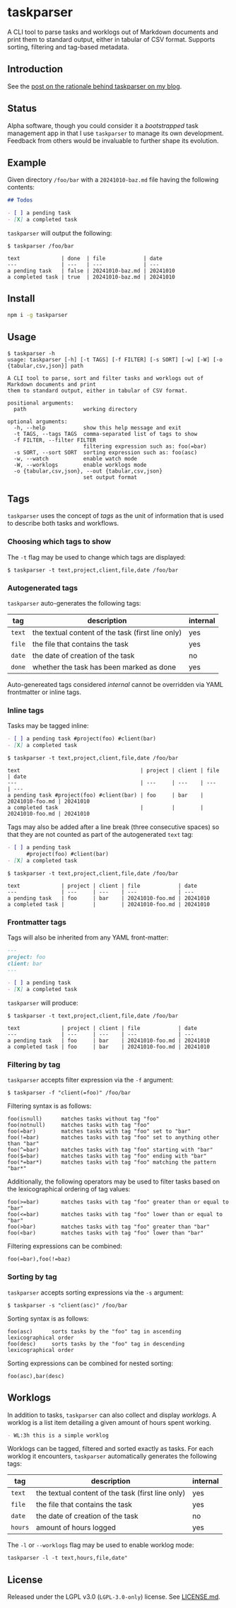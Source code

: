 
# taskparser

A CLI tool to parse tasks and worklogs out of Markdown documents and print
them to standard output, either in tabular of CSV format. Supports sorting,
filtering and tag-based metadata.

## Introduction

See the [post on the rationale behind taskparser on my blog][intro].

[intro]: https://treesandrobots.com/2024/10/taskparser-keep-notes-and-tasks-together.html

## Status

Alpha software, though you could consider it a _bootstrapped_ task management
app in that I use `taskparser` to manage its own development. Feedback from
others would be invaluable to further shape its evolution.

## Example

Given directory `/foo/bar` with a `20241010-baz.md` file having the following
contents:

```markdown
## Todos

- [ ] a pending task
- [X] a completed task
```

`taskparser` will output the following:

```
$ taskparser /foo/bar
```

```
text             | done  | file            | date
---              | ---   | ---             | ---
a pending task   | false | 20241010-baz.md | 20241010
a completed task | true  | 20241010-baz.md | 20241010
```

## Install

```sh
npm i -g taskparser
```

## Usage

```
$ taskparser -h
usage: taskparser [-h] [-t TAGS] [-f FILTER] [-s SORT] [-w] [-W] [-o {tabular,csv,json}] path

A CLI tool to parse, sort and filter tasks and worklogs out of Markdown documents and print
them to standard output, either in tabular of CSV format.

positional arguments:
  path                  working directory

optional arguments:
  -h, --help            show this help message and exit
  -t TAGS, --tags TAGS  comma-separated list of tags to show
  -f FILTER, --filter FILTER
                        filtering expression such as: foo(=bar)
  -s SORT, --sort SORT  sorting expression such as: foo(asc)
  -w, --watch           enable watch mode
  -W, --worklogs        enable worklogs mode
  -o {tabular,csv,json}, --out {tabular,csv,json}
                        set output format
```

## Tags

`taskparser` uses the concept of _tags_ as the unit of information that is used
to describe both tasks and workflows.

### Choosing which tags to show

The `-t` flag may be used to change which tags are displayed:

```
$ taskparser -t text,project,client,file,date /foo/bar
```

### Autogenerated tags

`taskparser` auto-generates the following tags:

| tag | description | internal | 
| --- | --- | --- |
| `text` | the textual content of the task (first line only) | yes |
| `file` | the file that contains the task | yes |
| `date` | the date of creation of the task | no |
| `done` | whether the task has been marked as done | yes |

Auto-genereated tags considered _internal_ cannot be overridden via YAML
frontmatter or inline tags.

### Inline tags

Tasks may be tagged inline:

```markdown 
- [ ] a pending task #project(foo) #client(bar)
- [X] a completed task
```

```
$ taskparser -t text,project,client,file,date /foo/bar
```

```
text                                      | project | client | file            | date
---                                       | ---     | ---    | ---             | ---
a pending task #project(foo) #client(bar) | foo     | bar    | 20241010-foo.md | 20241010
a completed task                          |         |        | 20241010-foo.md | 20241010
```

Tags may also be added after a line break (three consecutive spaces) so that
they are not counted as part of the autogenerated `text` tag:

```markdown 
- [ ] a pending task   
      #project(foo) #client(bar)
- [X] a completed task
```

```
$ taskparser -t text,project,client,file,date /foo/bar
```

```
text             | project | client | file            | date
---              | ---     | ---    | ---             | ---
a pending task   | foo     | bar    | 20241010-foo.md | 20241010
a completed task |         |        | 20241010-foo.md | 20241010
```

### Frontmatter tags

Tags will also be inherited from any YAML front-matter:

```markdown
---
project: foo
client: bar
---

- [ ] a pending task
- [X] a completed task
```

`taskparser` will produce:

```
$ taskparser -t text,project,client,file,date /foo/bar
```

```
text             | project | client | file            | date
---              | ---     | ---    | ---             | ---
a pending task   | foo     | bar    | 20241010-foo.md | 20241010
a completed task | foo     | bar    | 20241010-foo.md | 20241010
```

### Filtering by tag

`taskparser` accepts filter expression via the `-f` argument:

```shell
$ taskparser -f "client(=foo)" /foo/bar
```

Filtering syntax is as follows:

```
foo(isnull)      matches tasks without tag "foo"
foo(notnull)     matches tasks with tag "foo"
foo(=bar)        matches tasks with tag "foo" set to "bar"
foo(!=bar)       matches tasks with tag "foo" set to anything other than "bar"
foo(^=bar)       matches tasks with tag "foo" starting with "bar"
foo($=bar)       matches tasks with tag "foo" ending with "bar"
foo(*=bar*)      matches tasks with tag "foo" matching the pattern "bar*"
```

Additionally, the following operators may be used to filter tasks based on the
lexicographical ordering of tag values:

```
foo(>=bar)       matches tasks with tag "foo" greater than or equal to "bar"
foo(<=bar)       matches tasks with tag "foo" lower than or equal to "bar"
foo(>bar)        matches tasks with tag "foo" greater than "bar"
foo(<bar)        matches tasks with tag "foo" lower than "bar"
```

Filtering expressions can be combined:

```
foo(=bar),foo(!=baz)
```

### Sorting by tag

`taskparser` accepts sorting expressions via the `-s` argument:

```shell
$ taskparser -s "client(asc)" /foo/bar
```

Sorting syntax is as follows:

```
foo(asc)      sorts tasks by the "foo" tag in ascending lexicographical order
foo(desc)     sorts tasks by the "foo" tag in descending lexicographical order
```

Sorting expressions can be combined for nested sorting:

```
foo(asc),bar(desc)
```

## Worklogs

In addition to tasks, `taskparser` can also collect and display _worklogs_.
A worklog is a list item detailing a given amount of hours spent working.

```markdown
- WL:3h this is a simple worklog
```

Worklogs can be tagged, filtered and sorted exactly as tasks. For each worklog
it encounters, `taskparser` automatically generates the following tags:

| tag | description | internal | 
| --- | --- | --- |
| `text` | the textual content of the task (first line only) | yes |
| `file` | the file that contains the task | yes |
| `date` | the date of creation of the task | no |
| `hours` | amount of hours logged | yes |

The `-l` or `--worklogs` flag may be used to enable worklog mode:

```
taskparser -l -t text,hours,file,date"
```

## License

Released under the LGPL v3.0 (`LGPL-3.0-only`) license.
See [LICENSE.md](./LICENSE.md).
